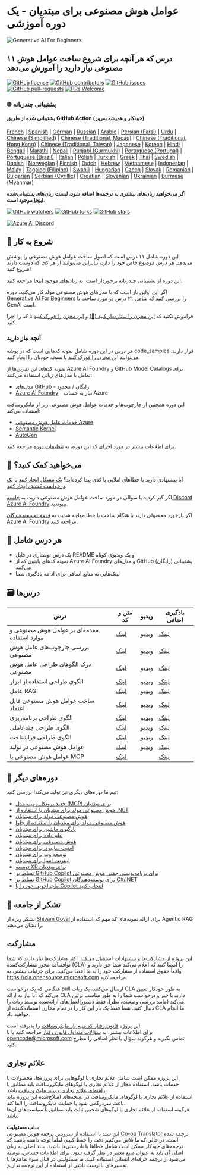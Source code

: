 <!--
CO_OP_TRANSLATOR_METADATA:
{
  "original_hash": "9b4c2650691b24b20e0c912d01a466a2",
  "translation_date": "2025-08-21T12:14:02+00:00",
  "source_file": "README.md",
  "language_code": "fa"
}
-->
# عوامل هوش مصنوعی برای مبتدیان - یک دوره آموزشی

![Generative AI For Beginners](../../translated_images/repo-thumbnail.083b24afed61b6dd27a7fc53798bebe9edf688a41031163a1fca9f61c64d63ec.fa.png)

## ۱۱ درس که هر آنچه برای شروع ساخت عوامل هوش مصنوعی نیاز دارید را آموزش می‌دهد

[![GitHub license](https://img.shields.io/github/license/microsoft/ai-agents-for-beginners.svg)](https://github.com/microsoft/ai-agents-for-beginners/blob/master/LICENSE?WT.mc_id=academic-105485-koreyst)
[![GitHub contributors](https://img.shields.io/github/contributors/microsoft/ai-agents-for-beginners.svg)](https://GitHub.com/microsoft/ai-agents-for-beginners/graphs/contributors/?WT.mc_id=academic-105485-koreyst)
[![GitHub issues](https://img.shields.io/github/issues/microsoft/ai-agents-for-beginners.svg)](https://GitHub.com/microsoft/ai-agents-for-beginners/issues/?WT.mc_id=academic-105485-koreyst)
[![GitHub pull-requests](https://img.shields.io/github/issues-pr/microsoft/ai-agents-for-beginners.svg)](https://GitHub.com/microsoft/ai-agents-for-beginners/pulls/?WT.mc_id=academic-105485-koreyst)
[![PRs Welcome](https://img.shields.io/badge/PRs-welcome-brightgreen.svg?style=flat-square)](http://makeapullrequest.com?WT.mc_id=academic-105485-koreyst)

### 🌐 پشتیبانی چندزبانه

#### پشتیبانی شده از طریق GitHub Action (خودکار و همیشه به‌روز)

[French](../fr/README.md) | [Spanish](../es/README.md) | [German](../de/README.md) | [Russian](../ru/README.md) | [Arabic](../ar/README.md) | [Persian (Farsi)](./README.md) | [Urdu](../ur/README.md) | [Chinese (Simplified)](../zh/README.md) | [Chinese (Traditional, Macau)](../mo/README.md) | [Chinese (Traditional, Hong Kong)](../hk/README.md) | [Chinese (Traditional, Taiwan)](../tw/README.md) | [Japanese](../ja/README.md) | [Korean](../ko/README.md) | [Hindi](../hi/README.md) | [Bengali](../bn/README.md) | [Marathi](../mr/README.md) | [Nepali](../ne/README.md) | [Punjabi (Gurmukhi)](../pa/README.md) | [Portuguese (Portugal)](../pt/README.md) | [Portuguese (Brazil)](../br/README.md) | [Italian](../it/README.md) | [Polish](../pl/README.md) | [Turkish](../tr/README.md) | [Greek](../el/README.md) | [Thai](../th/README.md) | [Swedish](../sv/README.md) | [Danish](../da/README.md) | [Norwegian](../no/README.md) | [Finnish](../fi/README.md) | [Dutch](../nl/README.md) | [Hebrew](../he/README.md) | [Vietnamese](../vi/README.md) | [Indonesian](../id/README.md) | [Malay](../ms/README.md) | [Tagalog (Filipino)](../tl/README.md) | [Swahili](../sw/README.md) | [Hungarian](../hu/README.md) | [Czech](../cs/README.md) | [Slovak](../sk/README.md) | [Romanian](../ro/README.md) | [Bulgarian](../bg/README.md) | [Serbian (Cyrillic)](../sr/README.md) | [Croatian](../hr/README.md) | [Slovenian](../sl/README.md) | [Ukrainian](../uk/README.md) | [Burmese (Myanmar)](../my/README.md)

**اگر می‌خواهید زبان‌های بیشتری به ترجمه‌ها اضافه شود، لیست زبان‌های پشتیبانی‌شده [اینجا](https://github.com/Azure/co-op-translator/blob/main/getting_started/supported-languages.md) موجود است.**

[![GitHub watchers](https://img.shields.io/github/watchers/microsoft/ai-agents-for-beginners.svg?style=social&label=Watch)](https://GitHub.com/microsoft/ai-agents-for-beginners/watchers/?WT.mc_id=academic-105485-koreyst)
[![GitHub forks](https://img.shields.io/github/forks/microsoft/ai-agents-for-beginners.svg?style=social&label=Fork)](https://GitHub.com/microsoft/ai-agents-for-beginners/network/?WT.mc_id=academic-105485-koreyst)
[![GitHub stars](https://img.shields.io/github/stars/microsoft/ai-agents-for-beginners.svg?style=social&label=Star)](https://GitHub.com/microsoft/ai-agents-for-beginners/stargazers/?WT.mc_id=academic-105485-koreyst)

[![Azure AI Discord](https://dcbadge.limes.pink/api/server/kzRShWzttr)](https://discord.gg/kzRShWzttr)


## 🌱 شروع به کار

این دوره شامل ۱۱ درس است که اصول ساخت عوامل هوش مصنوعی را پوشش می‌دهد. هر درس موضوع خاص خود را دارد، بنابراین می‌توانید از هر کجا که دوست دارید شروع کنید!

این دوره از پشتیبانی چندزبانه برخوردار است. به [زبان‌های موجود اینجا](../..) مراجعه کنید.

اگر این اولین بار است که با مدل‌های هوش مصنوعی مولد کار می‌کنید، دوره [Generative AI For Beginners](https://aka.ms/genai-beginners) را بررسی کنید که شامل ۲۱ درس در مورد ساخت با GenAI است.

فراموش نکنید که [این مخزن را ستاره‌دار کنید (🌟)](https://docs.github.com/en/get-started/exploring-projects-on-github/saving-repositories-with-stars?WT.mc_id=academic-105485-koreyst) و [این مخزن را فورک کنید](https://github.com/microsoft/ai-agents-for-beginners/fork) تا کد را اجرا کنید.

### آنچه نیاز دارید

هر درس در این دوره شامل نمونه کدهایی است که در پوشه code_samples قرار دارند. می‌توانید [این مخزن را فورک کنید](https://github.com/microsoft/ai-agents-for-beginners/fork) تا نسخه خودتان را ایجاد کنید.

نمونه کدهای این تمرین‌ها از Azure AI Foundry و GitHub Model Catalogs برای تعامل با مدل‌های زبانی استفاده می‌کنند:

- [مدل‌های GitHub](https://aka.ms/ai-agents-beginners/github-models) - رایگان / محدود
- [Azure AI Foundry](https://aka.ms/ai-agents-beginners/ai-foundry) - نیاز به حساب Azure

این دوره همچنین از چارچوب‌ها و خدمات عوامل هوش مصنوعی زیر از مایکروسافت استفاده می‌کند:

- [خدمات عامل هوش مصنوعی Azure](https://aka.ms/ai-agents-beginners/ai-agent-service)
- [Semantic Kernel](https://aka.ms/ai-agents-beginners/semantic-kernel)
- [AutoGen](https://aka.ms/ai-agents/autogen)

برای اطلاعات بیشتر در مورد اجرای کد این دوره، به [تنظیمات دوره](./00-course-setup/README.md) مراجعه کنید.

## 🙏 می‌خواهید کمک کنید؟

آیا پیشنهادی دارید یا خطاهای املایی یا کدی پیدا کرده‌اید؟ [یک مشکل ایجاد کنید](https://github.com/microsoft/ai-agents-for-beginners/issues?WT.mc_id=academic-105485-koreyst) یا [یک درخواست کشش ایجاد کنید](https://github.com/microsoft/ai-agents-for-beginners/pulls?WT.mc_id=academic-105485-koreyst).

اگر گیر کردید یا سوالی در مورد ساخت عوامل هوش مصنوعی دارید، به [جامعه Discord Azure AI Foundry](https://discord.gg/kzRShWzttr) بپیوندید.

اگر بازخورد محصولی دارید یا هنگام ساخت با خطا مواجه شدید، به [فروم توسعه‌دهندگان Azure AI Foundry](https://aka.ms/azureaifoundry/forum) مراجعه کنید.

## 📂 هر درس شامل

- یک درس نوشتاری در فایل README و یک ویدیوی کوتاه
- نمونه کدهای پایتون که از Azure AI Foundry و مدل‌های GitHub (رایگان) پشتیبانی می‌کنند
- لینک‌هایی به منابع اضافی برای ادامه یادگیری شما

## 🗃️ درس‌ها

| **درس**                                  | **متن و کد**                                      | **ویدیو**                                                   | **یادگیری اضافی**                                                                      |
|------------------------------------------|--------------------------------------------------|-------------------------------------------------------------|----------------------------------------------------------------------------------------|
| مقدمه‌ای بر عوامل هوش مصنوعی و موارد استفاده | [لینک](./01-intro-to-ai-agents/README.md)        | [ویدیو](https://youtu.be/3zgm60bXmQk?si=z8QygFvYQv-9WtO1)   | [لینک](https://aka.ms/ai-agents-beginners/collection?WT.mc_id=academic-105485-koreyst) |
| بررسی چارچوب‌های عامل هوش مصنوعی         | [لینک](./02-explore-agentic-frameworks/README.md)| [ویدیو](https://youtu.be/ODwF-EZo_O8?si=Vawth4hzVaHv-u0H)   | [لینک](https://aka.ms/ai-agents-beginners/collection?WT.mc_id=academic-105485-koreyst) |
| درک الگوهای طراحی عامل هوش مصنوعی        | [لینک](./03-agentic-design-patterns/README.md)   | [ویدیو](https://youtu.be/m9lM8qqoOEA?si=BIzHwzstTPL8o9GF)   | [لینک](https://aka.ms/ai-agents-beginners/collection?WT.mc_id=academic-105485-koreyst) |
| الگوی طراحی استفاده از ابزار             | [لینک](./04-tool-use/README.md)                  | [ویدیو](https://youtu.be/vieRiPRx-gI?si=2z6O2Xu2cu_Jz46N)   | [لینک](https://aka.ms/ai-agents-beginners/collection?WT.mc_id=academic-105485-koreyst) |
| عامل RAG                                  | [لینک](./05-agentic-rag/README.md)               | [ویدیو](https://youtu.be/WcjAARvdL7I?si=gKPWsQpKiIlDH9A3)   | [لینک](https://aka.ms/ai-agents-beginners/collection?WT.mc_id=academic-105485-koreyst) |
| ساخت عوامل هوش مصنوعی قابل اعتماد         | [لینک](./06-building-trustworthy-agents/README.md)| [ویدیو](https://youtu.be/iZKkMEGBCUQ?si=jZjpiMnGFOE9L8OK )  | [لینک](https://aka.ms/ai-agents-beginners/collection?WT.mc_id=academic-105485-koreyst) |
| الگوی طراحی برنامه‌ریزی                   | [لینک](./07-planning-design/README.md)           | [ویدیو](https://youtu.be/kPfJ2BrBCMY?si=6SC_iv_E5-mzucnC)   | [لینک](https://aka.ms/ai-agents-beginners/collection?WT.mc_id=academic-105485-koreyst) |
| الگوی طراحی چندعاملی                     | [لینک](./08-multi-agent/README.md)               | [ویدیو](https://youtu.be/V6HpE9hZEx0?si=rMgDhEu7wXo2uo6g)   | [لینک](https://aka.ms/ai-agents-beginners/collection?WT.mc_id=academic-105485-koreyst) |
| الگوی طراحی فراشناخت                     | [لینک](./09-metacognition/README.md)             | [ویدیو](https://youtu.be/His9R6gw6Ec?si=8gck6vvdSNCt6OcF)   | [لینک](https://aka.ms/ai-agents-beginners/collection?WT.mc_id=academic-105485-koreyst) |
| عوامل هوش مصنوعی در تولید                | [لینک](./10-ai-agents-production/README.md)      | [ویدیو](https://youtu.be/l4TP6IyJxmQ?si=31dnhexRo6yLRJDl)   | [لینک](https://aka.ms/ai-agents-beginners/collection?WT.mc_id=academic-105485-koreyst) |
| عوامل هوش مصنوعی با MCP                  | [لینک](./11-mcp/README.md)                       |                                                             | [لینک](https://aka.ms/mcp-for-beginners)                                               |

## 🎒 دوره‌های دیگر

تیم ما دوره‌های دیگری نیز تولید می‌کند! بررسی کنید:
- [**جدید** پروتکل زمینه مدل (MCP) برای مبتدیان](https://github.com/microsoft/mcp-for-beginners?WT.mc_id=academic-105485-koreyst)
- [هوش مصنوعی مولد برای مبتدیان با استفاده از .NET](https://github.com/microsoft/Generative-AI-for-beginners-dotnet?WT.mc_id=academic-105485-koreyst)
- [هوش مصنوعی مولد برای مبتدیان](https://github.com/microsoft/generative-ai-for-beginners?WT.mc_id=academic-105485-koreyst)
- [هوش مصنوعی مولد برای مبتدیان با استفاده از جاوا](https://github.com/microsoft/generative-ai-for-beginners-java?WT.mc_id=academic-105485-koreyst)
- [یادگیری ماشین برای مبتدیان](https://aka.ms/ml-beginners?WT.mc_id=academic-105485-koreyst)
- [علم داده برای مبتدیان](https://aka.ms/datascience-beginners?WT.mc_id=academic-105485-koreyst)
- [هوش مصنوعی برای مبتدیان](https://aka.ms/ai-beginners?WT.mc_id=academic-105485-koreyst)
- [امنیت سایبری برای مبتدیان](https://github.com/microsoft/Security-101??WT.mc_id=academic-96948-sayoung)
- [توسعه وب برای مبتدیان](https://aka.ms/webdev-beginners?WT.mc_id=academic-105485-koreyst)
- [اینترنت اشیا برای مبتدیان](https://aka.ms/iot-beginners?WT.mc_id=academic-105485-koreyst)
- [توسعه XR برای مبتدیان](https://github.com/microsoft/xr-development-for-beginners?WT.mc_id=academic-105485-koreyst)
- [تسلط بر GitHub Copilot برای برنامه‌نویسی جفتی هوش مصنوعی](https://aka.ms/GitHubCopilotAI?WT.mc_id=academic-105485-koreyst)
- [تسلط بر GitHub Copilot برای توسعه‌دهندگان C#/.NET](https://github.com/microsoft/mastering-github-copilot-for-dotnet-csharp-developers?WT.mc_id=academic-105485-koreyst)
- [ماجراجویی خود را با Copilot انتخاب کنید](https://github.com/microsoft/CopilotAdventures?WT.mc_id=academic-105485-koreyst)

## 🌟 تشکر از جامعه

تشکر ویژه از [Shivam Goyal](https://www.linkedin.com/in/shivam2003/) برای ارائه نمونه‌های کد مهم که استفاده از Agentic RAG را نشان می‌دهند.

## مشارکت

این پروژه از مشارکت‌ها و پیشنهادات استقبال می‌کند. اکثر مشارکت‌ها نیاز دارند که شما توافقنامه مجوز مشارکت‌کننده (CLA) را امضا کنید که اعلام می‌کند شما حق دارید و واقعاً حقوق استفاده از مشارکت خود را به ما اعطا می‌کنید. برای جزئیات بیشتر، به <https://cla.opensource.microsoft.com> مراجعه کنید.

هنگامی که یک درخواست pull ارسال می‌کنید، یک ربات CLA به طور خودکار تعیین می‌کند که آیا نیاز به ارائه CLA دارید یا خیر و درخواست شما را به طور مناسب تزئین می‌کند (مانند بررسی وضعیت، نظر). فقط دستورالعمل‌های ارائه‌شده توسط ربات را دنبال کنید. شما فقط یک بار این کار را در تمام مخازن استفاده‌کننده از CLA ما انجام خواهید داد.

این پروژه [قانون رفتار کد منبع باز مایکروسافت](https://opensource.microsoft.com/codeofconduct/) را پذیرفته است.  
برای اطلاعات بیشتر، به [سؤالات متداول قانون رفتار](https://opensource.microsoft.com/codeofconduct/faq/) مراجعه کنید یا با [opencode@microsoft.com](mailto:opencode@microsoft.com) تماس بگیرید و هرگونه سؤال یا نظر اضافی را مطرح کنید.

## علائم تجاری

این پروژه ممکن است شامل علائم تجاری یا لوگوهایی برای پروژه‌ها، محصولات یا خدمات باشد. استفاده مجاز از علائم تجاری یا لوگوهای مایکروسافت باید مطابق با [راهنمای علائم تجاری و برند مایکروسافت](https://www.microsoft.com/legal/intellectualproperty/trademarks/usage/general) باشد.  
استفاده از علائم تجاری یا لوگوهای مایکروسافت در نسخه‌های اصلاح‌شده این پروژه نباید باعث سردرگمی شود یا حمایت مایکروسافت را القا کند.  
هرگونه استفاده از علائم تجاری یا لوگوهای شخص ثالث باید مطابق با سیاست‌های آن‌ها باشد.

**سلب مسئولیت**:  
این سند با استفاده از سرویس ترجمه هوش مصنوعی [Co-op Translator](https://github.com/Azure/co-op-translator) ترجمه شده است. در حالی که ما تلاش می‌کنیم دقت را حفظ کنیم، لطفاً توجه داشته باشید که ترجمه‌های خودکار ممکن است شامل خطاها یا نادرستی‌ها باشند. سند اصلی به زبان اصلی آن باید به عنوان منبع معتبر در نظر گرفته شود. برای اطلاعات حساس، توصیه می‌شود از ترجمه حرفه‌ای انسانی استفاده کنید. ما مسئولیتی در قبال سوء تفاهم‌ها یا تفسیرهای نادرست ناشی از استفاده از این ترجمه نداریم.